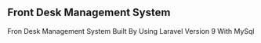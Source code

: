 ## Front Desk Management System
Fron Desk Management System Built By Using Laravel Version 9 With MySql 